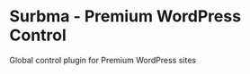 Surbma - Premium WordPress Control
==============================

Global control plugin for Premium WordPress sites